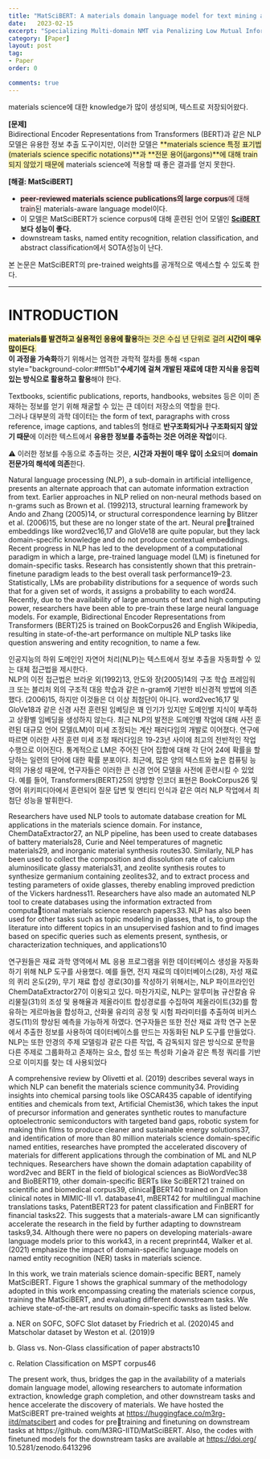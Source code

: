 ```yaml
---
title: "MatSciBERT: A materials domain language model for text mining and information extraction 정리"
date:   2023-02-15
excerpt: "Specializing Multi-domain NMT via Penalizing Low Mutual Information paper review"
category: [Paper]
layout: post
tag:
- Paper
order: 0

comments: true
---
```




materials science에 대한 knowledge가 많이 생성되며, 텍스트로 저장되어왔다.    

<span style="background-color:#F5F5F5">**[문제]**</span>         
Bidirectional Encoder Representations from Transformers (BERT)과 같은 NLP 모델은 유용한 정보 추출 도구이지만, 이러한 모델은 <span style="background-color:#fff5b1">**materials science 특정 표기법(materials science specific notations)**과 **전문 용어(jargons)**에 대해 train되지 않았기 때문에</span> materials science에 적용할 때 좋은 결과를 얻지 못한다.         

<span style="background-color:#F5F5F5">**[해결: MatSciBERT]**</span>     
* <span style="background-color:#FFE6E6">**peer-reviewed materials science publications의 large corpus**에 대해 train</span>된 materials-aware language model이다.        
* 이 모델은 MatSciBERT가  science corpus에 대해 훈련된 언어 모델인 **[SciBERT](https://yerimoh.github.io/LAN22/)보다 성능이 좋다.**    
* downstream tasks, named entity recognition, relation classification, and abstract classification에서 SOTA성능이 난다.   


본 논문은 MatSciBERT의 pre-trained weights를 공개적으로 액세스할 수 있도록 한다.      

----


# INTRODUCTION
<span style="background-color:#fff5b1">**materials를 발견하고 실용적인 응용에 활용**하는 것은 수십 년 단위로 걸려 **시간이 매우 많이든다**.</span>       
**이 과정을 가속화**하기 위해서는 엄격한 과학적 절차를 통해 
<span style="background-color:#fff5b1"**수세기에 걸쳐 개발된 재료에 대한 지식을 응집력 있는 방식으로 활용하고 활용**</span>해야 한다.       

Textbooks, scientific publications, reports, handbooks, websites 등은 이미 존재하는 정보를 얻기 위해 채굴할 수 있는 큰 데이터 저장소의 역할을 한다.     
그러나 대부분의 과학 데이터는 the form of text, paragraphs with cross reference, image captions, and tables의 형태로 **반구조화되거나 구조화되지 않았기 때문**에 이러한 텍스트에서 **유용한 정보를 추출하는 것은 어려운 작업**이다.       

⚠ 이러한 정보를 수동으로 추출하는 것은, **시간과 자원이 매우 많이 소요**되며 **domain 전문가의 해석에 의존**한다.   





Natural language processing (NLP), a sub-domain in artificial
intelligence, presents an alternate approach that can automate
information extraction from text. Earlier approaches in NLP relied
on non-neural methods based on n-grams such as Brown et al.
(1992)13, structural learning framework by Ando and Zhang
(2005)14, or structural correspondence learning by Blitzer et al.
(2006)15, but these are no longer state of the art. Neural pretrained embeddings like word2vec16,17 and GloVe18 are quite
popular, but they lack domain-specific knowledge and do not
produce contextual embeddings. Recent progress in NLP has led
to the development of a computational paradigm in which a large,
pre-trained language model (LM) is finetuned for domain-specific
tasks. Research has consistently shown that this pretrain-finetune
paradigm leads to the best overall task performance19–23.
Statistically, LMs are probability distributions for a sequence of
words such that for a given set of words, it assigns a probability to
each word24. Recently, due to the availability of large amounts of
text and high computing power, researchers have been able to
pre-train these large neural language models. For example,
Bidirectional Encoder Representations from Transformers (BERT)25
is trained on BookCorpus26 and English Wikipedia, resulting in
state-of-the-art performance on multiple NLP tasks like question
answering and entity recognition, to name a few.

인공지능의 하위 도메인인 자연어 처리(NLP)는 텍스트에서 정보 추출을 자동화할 수 있는 대체 접근법을 제시한다.    
NLP의 이전 접근법은 브라운 외(1992)13, 안도와 장(2005)14의 구조 학습 프레임워크 또는 블리처 외의 구조적 대응 학습과 같은 n-gram에 기반한 비신경적 방법에 의존했다. (2006)15, 하지만 이것들은 더 이상 최첨단이 아니다. word2vec16,17 및 GloVe18과 같은 신경 사전 훈련된 임베딩은 꽤 인기가 있지만 도메인별 지식이 부족하고 상황별 임베딩을 생성하지 않는다. 최근 NLP의 발전은 도메인별 작업에 대해 사전 훈련된 대규모 언어 모델(LM)이 미세 조정되는 계산 패러다임의 개발로 이어졌다. 연구에 따르면 이러한 사전 훈련 미세 조정 패러다임은 19-23년 사이에 최고의 전반적인 작업 수행으로 이어진다. 통계적으로 LM은 주어진 단어 집합에 대해 각 단어 24에 확률을 할당하는 일련의 단어에 대한 확률 분포이다. 최근에, 많은 양의 텍스트와 높은 컴퓨팅 능력의 가용성 때문에, 연구자들은 이러한 큰 신경 언어 모델을 사전에 훈련시킬 수 있었다. 예를 들어, Transformers(BERT)25의 양방향 인코더 표현은 BookCorpus26 및 영어 위키피디아에서 훈련되어 질문 답변 및 엔티티 인식과 같은 여러 NLP 작업에서 최첨단 성능을 발휘한다.

Researchers have used NLP tools to automate database creation
for ML applications in the materials science domain. For instance,
ChemDataExtractor27, an NLP pipeline, has been used to create
databases of battery materials28, Curie and Néel temperatures of
magnetic materials29, and inorganic material synthesis routes30.
Similarly, NLP has been used to collect the composition and
dissolution rate of calcium aluminosilicate glassy materials31, and
zeolite synthesis routes to synthesize germanium containing
zeolites32, and to extract process and testing parameters of oxide
glasses, thereby enabling improved prediction of the Vickers
hardness11. Researchers have also made an automated NLP tool to
create databases using the information extracted from computational materials science research papers33. NLP has also been used
for other tasks such as topic modeling in glasses, that is, to group
the literature into different topics in an unsupervised fashion and
to find images based on specific queries such as elements present,
synthesis, or characterization techniques, and applications10

연구원들은 재료 과학 영역에서 ML 응용 프로그램을 위한 데이터베이스 생성을 자동화하기 위해 NLP 도구를 사용했다. 예를 들면, 전지 재료의 데이터베이스(28), 자성 재료의 퀴리 온도(29), 무기 재료 합성 경로(30)를 작성하기 위해서는, NLP 파이프라인인 ChemDataExtractor27이 이용되고 있다. 마찬가지로, NLP는 알루미늄 규산칼슘 유리물질(31)의 조성 및 용해율과 제올라이트 합성경로를 수집하여 제올라이트(32)를 함유하는 게르마늄을 합성하고, 산화물 유리의 공정 및 시험 파라미터를 추출하여 비커스 경도(11)의 향상된 예측을 가능하게 하였다. 연구자들은 또한 전산 재료 과학 연구 논문에서 추출한 정보를 사용하여 데이터베이스를 만드는 자동화된 NLP 도구를 만들었다. NLP는 또한 안경의 주제 모델링과 같은 다른 작업, 즉 감독되지 않은 방식으로 문학을 다른 주제로 그룹화하고 존재하는 요소, 합성 또는 특성화 기술과 같은 특정 쿼리를 기반으로 이미지를 찾는 데 사용되었다


A comprehensive review by Olivetti et al. (2019) describes
several ways in which NLP can benefit the materials science
community34. Providing insights into chemical parsing tools like
OSCAR435 capable of identifying entities and chemicals from text,
Artificial Chemist36, which takes the input of precursor information
and generates synthetic routes to manufacture optoelectronic
semiconductors with targeted band gaps, robotic system for
making thin films to produce cleaner and sustainable energy
solutions37, and identification of more than 80 million materials
science domain-specific named entities, researches have
prompted the accelerated discovery of materials for different
applications through the combination of ML and NLP techniques.
Researchers have shown the domain adaptation capability of
word2vec and BERT in the field of biological sciences as
BioWordVec38 and BioBERT19, other domain-specific BERTs like
SciBERT21 trained on scientific and biomedical corpus39, clinicalBERT40 trained on 2 million clinical notes in MIMIC-III v1.
database41, mBERT42 for multilingual machine translations tasks,
PatentBERT23 for patent classification and FinBERT for financial
tasks22. This suggests that a materials-aware LM can significantly
accelerate the research in the field by further adapting to
downstream tasks9,34. Although there were no papers on
developing materials-aware language models prior to this work43,
in a recent preprint44, Walker et al. (2021) emphasize the impact of
domain-specific language models on named entity recognition
(NER) tasks in materials science.



In this work, we train materials science domain-specific BERT,
namely MatSciBERT. Figure 1 shows the graphical summary of the
methodology adopted in this work encompassing creating the
materials science corpus, training the MatSciBERT, and evaluating
different downstream tasks. We achieve state-of-the-art results on
domain-specific tasks as listed below.

a. NER on SOFC, SOFC Slot dataset by Friedrich et al. (2020)45
and Matscholar dataset by Weston et al. (2019)9

b. Glass vs. Non-Glass classification of paper abstracts10

c. Relation Classification on MSPT corpus46


The present work, thus, bridges the gap in the availability of a
materials domain language model, allowing researchers to
automate information extraction, knowledge graph completion,
and other downstream tasks and hence accelerate the discovery
of materials. We have hosted the MatSciBERT pre-trained weights
at https://huggingface.co/m3rg-iitd/matscibert and codes for pretraining and finetuning on downstream tasks at https://github.
com/M3RG-IITD/MatSciBERT. Also, the codes with finetuned
models for the downstream tasks are available at https://doi.org/
10.5281/zenodo.6413296




